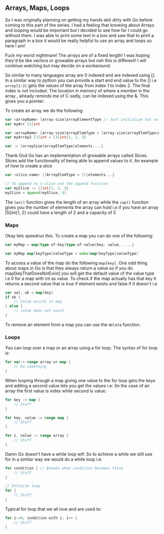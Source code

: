 ## Arrays, Maps, Loops

So I was originally planning on getting my hands abit dirty with Go before coming to this part of the series. I had a feeling that knowing about Arrays and looping would be important but I decided to see how far I could go without them. I was able to print some text in a box and saw that to print a paragraph in a box it would be really helpful to use an array and loops so here I am!

Fuck my worst nightmare! The arrays are of a fixed length! I was hoping they'd be like vectors or growable arrays but nah this is different! I will continue watching but may decide on a workaround.

So similar to many languages array are 0 indexed and are indexed using []. In a similar way to python you can provide a start and end value to the [] i.e `array[1:3]` gets the values of the array from index 1 to index 2. The final index is not included. The location in memory of where a member in the array , already reminds me of C sadly, can be indexed using the &. This gives you a pointer.

To create an array we do the following:

```go
var <arrayName> [array-size]arrayElementType // Just initialize but no initial value
var myArr [3]int

var <arrayName> [array-size]arrayElemType = [array-size]arrayElemType{elements...} // Give initial value
var myArray2 [3]int = [3]int{1, 2, 3}

var := [arraySize]arrayElemType{elements....}
```

Thank God Go has an implementation of growable arrays called Slices. Slices add the functionality of being able to append values to it. An example of how to create a slice

```go
var <slice-name> []ArrayElemType = []{elements...}

// To append to a slice use the append function
var mySlice := []int{1, 2, 3}
mySlice = append(mySlice, 4)
```

The `len()` function gives the length of an array while the `cap()` function gives you the number of elements the array can hold i.e if you have an array [5]int{1, 2} could have a length of 2 and a capacity of 5

### Maps

Okay lets speedrun this. To create a map you can do one of the following:

```go
var myMap = map[type-of-key]type-of-value{key: value, ....}

var myMap map[keyType]valueType = make(map[keyType]valueType)
```

To access a value of the map do the following `map[key]`. One odd thing about maps in Go is that they always return a value so if you do map[keyThatDoesNotExist] you will get the default value of the value type i.e 0 for a map with int as value. To check if the map actually has that key it returns a second value that is true if element exists and false if it doesn't i.e

```go
var val, ok = map[key]
if ok {
    // Value exists in map
} else {
    // value does not exist
}
```
To remove an element from a map you can use the `delete` function.

### Loops

You can loop over a map or an array using a for loop. The syntax of for loop is:

```go
for var:= range array-or-map {
    // Do something
}
```

When looping through a map giving one value to the for loop gets the keys and adding a second value lets you get the values i.e: (In the case of an array the first value is index while second is value.
```go
for key := map {
    // Stuff
}

for key, value := range map {
    // Stuff
}

for i, value := range array {
    // Stuff
}
```

Damn Go doesn't have a while loop wtf. So to achieve a while we still use for in a similar way we would do a while loop i.e:

```go
for condition { // Breaks when condition becomes false
    // Stuff
}

// Infinite loop
for { 
    // Stuff
}
```

Typical for loop that we all love and are used to:

```go
for i:=0; condition with i; i++ {
    // Stuff
}
